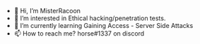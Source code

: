 - 👋 Hi, I’m MisterRacoon
- 👀 I’m interested in Ethical hacking/penetration tests.
- 🌱 I’m currently learning Gaining Access - Server Side Attacks 
- 📫 How to reach me? horse#1337 on discord

<!---
MisterRacoon/MisterRacoon is a ✨ special ✨ repository because its `README.md` (this file) appears on your GitHub profile.
You can click the Preview link to take a look at your changes.
--->

